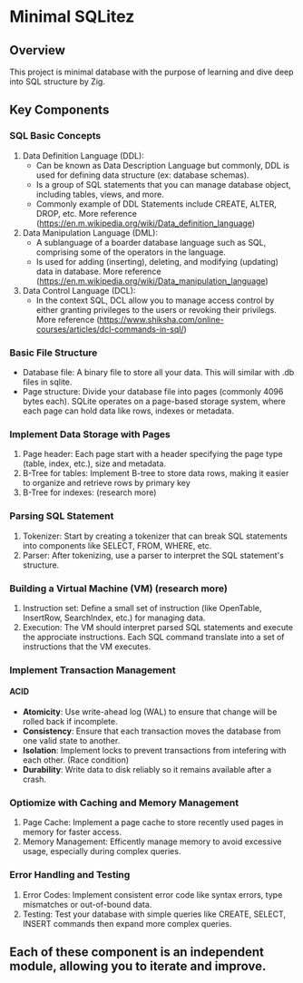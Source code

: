 # Minimal SQLitez
## Overview
This project is minimal database with the purpose of learning and dive deep into SQL structure by Zig.
## Key Components
### SQL Basic Concepts
1. Data Definition Language (DDL): 
    + Can be known as Data Description Language but commonly, DDL is used for defining data structure (ex: database schemas).
    + Is a group of SQL statements that you can manage database object, including tables, views, and more.
    + Commonly example of DDL Statements include CREATE, ALTER, DROP, etc.
    More reference (https://en.m.wikipedia.org/wiki/Data_definition_language)
2. Data Manipulation Language (DML):
    + A sublanguage of a boarder database language such as SQL, comprising some of the operators in the language.
    + Is used for adding (inserting), deleting, and modifying (updating) data in database.
    More reference (https://en.m.wikipedia.org/wiki/Data_manipulation_language)
3. Data Control Language (DCL):
    + In the context SQL, DCL allow you to manage access control by either granting privileges to the users or revoking their privilegs.
    More reference (https://www.shiksha.com/online-courses/articles/dcl-commands-in-sql/) 
### Basic File Structure
- Database file: A binary file to store all your data. This will similar with .db files in sqlite.
- Page structure: Divide your database file into pages (commonly 4096 bytes each). SQLite operates on a page-based storage system, where each page can hold data like rows, indexes or metadata.
### Implement Data Storage with Pages
1. Page header: Each page start with a header specifying the page type (table, index, etc.), size and metadata.
2. B-Tree for tables: Implement B-tree to store data rows, making it easier to organize and retrieve rows by primary key
3. B-Tree for indexes: (research more)
### Parsing SQL Statement
1. Tokenizer: Start by creating a tokenizer that can break SQL statements into components like SELECT, FROM, WHERE, etc. 
2. Parser: After tokenizing, use a parser to interpret the SQL statement's structure.
### Building a Virtual Machine (VM) (research more)
1. Instruction set: Define a small set of instruction (like OpenTable, InsertRow, SearchIndex, etc.) for managing data.
2. Execution: The VM should interpret parsed SQL statements and execute the approciate instructions. Each SQL command translate into a set of instructions that the VM executes.
### Implement Transaction Management
#### ACID
- **Atomicity**: Use write-ahead log (WAL) to ensure that change will be rolled back if incomplete.
- **Consistency**: Ensure that each transaction moves the database from one valid state to another.
- **Isolation**: Implement locks to prevent transactions from intefering with each other. (Race condition)
- **Durability**: Write data to disk reliably so it remains available after a crash.
### Optiomize with Caching and Memory Management
1. Page Cache: Implement a page cache to store recently used pages in memory for faster access.
2. Memory Management: Efficently manage memory to avoid excessive usage, especially during complex queries.
### Error Handling and Testing
1. Error Codes: Implement consistent error code like syntax errors, type mismatches or out-of-bound data.
2. Testing: Test your database with simple queries like CREATE, SELECT, INSERT commands then expand more complex queries.
## Each of these component is an independent module, allowing you to iterate and improve.
